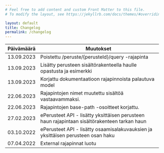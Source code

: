 ```yaml
---
# Feel free to add content and custom Front Matter to this file.
# To modify the layout, see https://jekyllrb.com/docs/themes/#overriding-theme-defaults

layout: default
title: Changelog
permalink: /changelog
---
```


  Päivämäärä | Muutokset
  ---------- | ------------ 
  13.09.2023 | Poistettu /peruste/{perusteId}/query -rajapinta
  13.09.2023 | Lisätty perusteen sisältörakenteella haulle opastusta ja esimerkki
  13.09.2023 | Korjattu dokumentaatioon rajapinnoista palautuva model
  22.06.2023 | Rajapintojen nimet muutettu sisältöä vastaavammaksi.
  22.06.2023 | Rajapintojen base-path -osoitteet korjattu.
  27.02.2023 | ePerusteet API - lisätty yksittäisen perusteen haun rajapintaan sisältörakenteen tarkan haun
  03.10.2022 | ePerusteet API - lisätty osaamisalakuvauksien ja yksittäisen perusteen osan haku
  07.04.2022 | External rajapinnat luotu